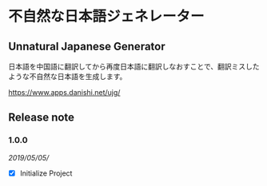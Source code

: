# 不自然な日本語ジェネレーター
## Unnatural Japanese Generator

日本語を中国語に翻訳してから再度日本語に翻訳しなおすことで、翻訳ミスしたような不自然な日本語を生成します。

https://www.apps.danishi.net/ujg/

## Release note

### 1.0.0

*2019/05/05/*

- [X] Initialize Project